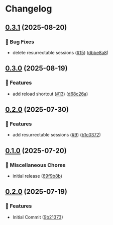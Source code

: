 # Changelog

## [0.3.1](https://github.com/liam-mackie/zsm/compare/v0.3.0...v0.3.1) (2025-08-20)


### 🐛 Bug Fixes

* delete resurrectable sessions ([#15](https://github.com/liam-mackie/zsm/issues/15)) ([dbbe8a8](https://github.com/liam-mackie/zsm/commit/dbbe8a87b2ba98b0c1a3bb821c42391761540e51))

## [0.3.0](https://github.com/liam-mackie/zsm/compare/v0.2.0...v0.3.0) (2025-08-19)


### 🚀 Features

* add reload shortcut ([#13](https://github.com/liam-mackie/zsm/issues/13)) ([d68c26a](https://github.com/liam-mackie/zsm/commit/d68c26ac215a0a44468f60110a3d4a5c5d2f2c92))

## [0.2.0](https://github.com/liam-mackie/zsm/compare/v0.1.0...v0.2.0) (2025-07-30)


### 🚀 Features

* add resurrectable sessions ([#9](https://github.com/liam-mackie/zsm/issues/9)) ([b1c0372](https://github.com/liam-mackie/zsm/commit/b1c03721928dce1e161b211746f97e3afa4d134a))

## [0.1.0](https://github.com/liam-mackie/zsm/compare/v0.1.0...v0.1.0) (2025-07-20)


### 🧹 Miscellaneous Chores

* initial release ([69f9b8b](https://github.com/liam-mackie/zsm/commit/69f9b8bab3fd80279abad61a800602ff2e9d55be))

## [0.2.0](https://github.com/liam-mackie/zsm/compare/v0.1.0...v0.2.0) (2025-07-19)


### 🚀 Features

* Initial Commit ([9b21373](https://github.com/liam-mackie/zsm/commit/9b21373247715ac9b4607b922096051a1471f248))

